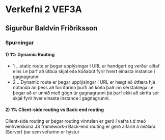 # Verkefni 2 VEF3A 
## Sigurður Baldvin Friðriksson

### Spurningar
#### 1) 1% Dynamic Routing
* 1
...static route er þegar upplýsingar í URL er handgert og verður alltaf eins i.e þarf að útbúa skjal eða kóðabút fyrir hvert einasta instance í gagnagrunni 
* 2
...Dynamic route er þegar upplýsingar í URL er hægt að útfæra hjá notanda án þess að forritarinn þurfi að kóða það inn sérstaklega i.e þegar að er unnið með gögn úr gagnagrunni þá þarf ekki að skrifa sér skjal fyrir hver einasta instance í gagnagrunni.
#### 2) 1% Client-side routing vs Back-end routing
Client-side routing er þegar routing vinnslan er gerð í vafra t.d með einhverskona JS framework-i 
Back-end routing er gerð alfarið á miðlara (Server) þar sem vefurinn er hýstur